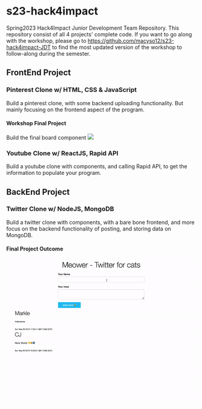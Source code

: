 # s23-hack4impact

Spring2023 Hack4Impact Junior Development Team Repository. This repository consist of all 4 projects' complete code. If you want to go along with the workshop, please go to https://github.com/macyso12/s23-hack4impact-JDT to find the most updated version of the workshop to follow-along during the semester.

## FrontEnd Project

### Pinterest Clone w/ HTML, CSS & JavaScript

Build a pinterest clone, with some backend uploading functionality. But mainly focusing on the frontend aspect of the program.

#### Workshop Final Project
Build the final board component
![](./workshop-result/Workshop4Result.gif)

### Youtube Clone w/ ReactJS, Rapid API

Build a youtube clone with components, and calling Rapid API, to get the information to populate your program.

## BackEnd Project

### Twitter Clone w/ NodeJS, MongoDB

Build a twitter clone with components, with a bare bone frontend, and more focus on the backend functionality of posting, and storing data on MongoDB.

#### Final Project Outcome
![](./twitter-clone/example-site.gif)
